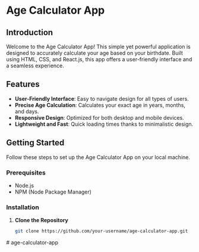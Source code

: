 # Age Calculator App

## Introduction

Welcome to the Age Calculator App! This simple yet powerful application is designed to accurately calculate your age based on your birthdate. Built using HTML, CSS, and React.js, this app offers a user-friendly interface and a seamless experience.

## Features

- **User-Friendly Interface**: Easy to navigate design for all types of users.
- **Precise Age Calculation**: Calculates your exact age in years, months, and days.
- **Responsive Design**: Optimized for both desktop and mobile devices.
- **Lightweight and Fast**: Quick loading times thanks to minimalistic design.

## Getting Started

Follow these steps to set up the Age Calculator App on your local machine.

### Prerequisites

- Node.js
- NPM (Node Package Manager)

### Installation

1. **Clone the Repository**
   ```bash
   git clone https://github.com/your-username/age-calculator-app.git
   ```
#   a g e - c a l c u l a t o r - a p p  
 
